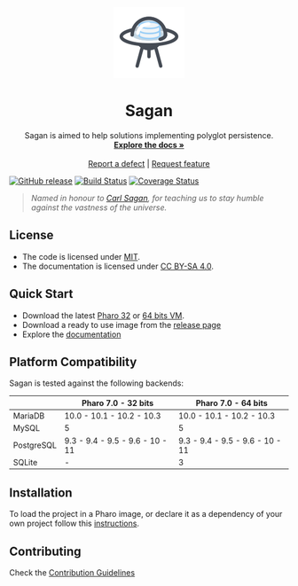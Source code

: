 <p align="center"><img src="assets/logos/128x128.png">
 <h1 align="center">Sagan</h1>
  <p align="center">
    Sagan is aimed to help solutions implementing polyglot persistence.
    <br>
    <a href="docs/"><strong>Explore the docs »</strong></a>
    <br>
    <br>
    <a href="https://github.com/ba-st/Sagan/issues/new?labels=Type%3A+Defect">Report a defect</a>
    |
    <a href="https://github.com/ba-st/Sagan/issues/new?labels=Type%3A+Feature">Request feature</a>
  </p>
</p>

[![GitHub release](https://img.shields.io/github/release/ba-st/Sagan.svg)](https://github.com/ba-st/Sagan/releases/latest)
[![Build Status](https://travis-ci.com/ba-st/Sagan.svg?branch=master)](https://travis-ci.com/ba-st/Sagan)
[![Coverage Status](https://coveralls.io/repos/github/ba-st/Sagan/badge.svg?branch=master)](https://coveralls.io/github/ba-st/Sagan?branch=master)

> *Named in honour to [Carl Sagan](https://en.wikipedia.org/wiki/Carl_Sagan), for teaching us to stay humble against the vastness of the universe.*

## License
- The code is licensed under [MIT](LICENSE).
- The documentation is licensed under [CC BY-SA 4.0](http://creativecommons.org/licenses/by-sa/4.0/).

## Quick Start

- Download the latest [Pharo 32](https://get.pharo.org/) or [64 bits VM](https://get.pharo.org/64/).
- Download a ready to use image from the [release page](https://github.com/ba-st/Sagan/releases/latest)
- Explore the [documentation](docs/)

## Platform Compatibility

Sagan is tested against the following backends:

| | Pharo 7.0 - 32 bits | Pharo 7.0 - 64 bits |
| ----------- | ------------- |-------------- |
| MariaDB | 10.0 - 10.1 - 10.2 - 10.3 | 10.0 - 10.1 - 10.2 - 10.3 |
| MySQL | 5 | 5 |
| PostgreSQL | 9.3 - 9.4 - 9.5 - 9.6 - 10 - 11 | 9.3 - 9.4 - 9.5 - 9.6 - 10 - 11 |
| SQLite | - | 3 |

## Installation

To load the project in a Pharo image, or declare it as a dependency of your own project follow this [instructions](docs/Installation.md).

## Contributing

Check the [Contribution Guidelines](CONTRIBUTING.md)
